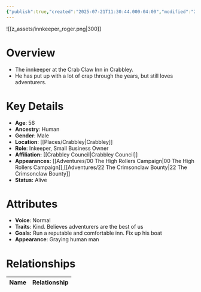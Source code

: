 ```yaml
---
{"publish":true,"created":"2025-07-21T11:30:44.000-04:00","modified":"2025-10-17T10:21:47.493-04:00","published":"2025-10-17T10:21:47.493-04:00","cssclasses":"","Age":"56","Ancestry":"Human","Gender":"Male","Location":["[[Crabbley]]"],"Role":["Inkeeper, Small Business Owner"],"Affiliation":["[[Crabbley Council]]"],"Appearances":["[[00 The High Rollers Campaign]]","[[22 The Crimsonclaw Bounty]]"],"Status":"Alive"}
---
```


![[z_assets/innkeeper_roger.png|300]]

# Overview
- The innkeeper at the Crab Claw Inn in Crabbley. 
- He has put up with a lot of crap through the years, but still loves adventurers.

# Key Details
- **Age**: 56
- **Ancestry**: Human
- **Gender**: Male
- **Location**: [[Places/Crabbley\|Crabbley]]
- **Role**: Inkeeper, Small Business Owner
- **Affiliation:** [[Crabbley Council\|Crabbley Council]]
- **Appearances:** [[Adventures/00 The High Rollers Campaign\|00 The High Rollers Campaign]],[[Adventures/22 The Crimsonclaw Bounty\|22 The Crimsonclaw Bounty]]
- **Status:** Alive

# Attributes
- **Voice**: Normal
- **Traits**: Kind. Believes adventurers are the best of us
- **Goals:** Run a reputable and comfortable inn. Fix up his boat
- **Appearance**: Graying human man

# Relationships

| Name  | Relationship |
| ----- | ------------ |
